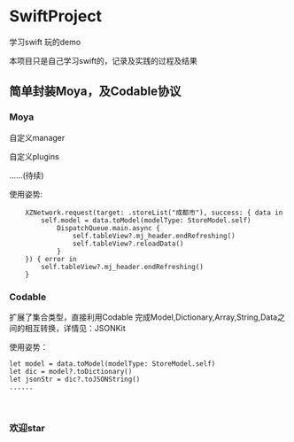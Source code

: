 # SwiftProject
学习swift 玩的demo

本项目只是自己学习swift的，记录及实践的过程及结果

## 简单封装Moya，及Codable协议
### Moya
自定义manager

自定义plugins

......(待续)

使用姿势:

        XZNetwork.request(target: .storeList("成都市"), success: { data in
            self.model = data.toModel(modelType: StoreModel.self)
                DispatchQueue.main.async {
                    self.tableView?.mj_header.endRefreshing()
                    self.tableView?.reloadData()
                }
        }) { error in
            self.tableView?.mj_header.endRefreshing()
        }
        

### Codable

扩展了集合类型，直接利用Codable 完成Model,Dictionary,Array,String,Data之间的相互转换，详情见：JSONKit

使用姿势：

    let model = data.toModel(modelType: StoreModel.self)
    let dic = model?.toDictionary()
    let jsonStr = dic?.toJSONString()
    ......
    
### 欢迎star
